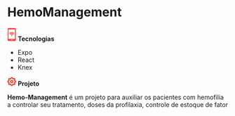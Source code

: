    # HemoManagement

![alt text][icone_tecnologia] <b>Tecnologias</b>
 - Expo
 - React
 - Knex
 
![alt_text][icone_projeto] <b>Projeto</b>

**Hemo-Management** é um projeto para auxiliar os pacientes com hemofilia a controlar seu tratamento, doses da profilaxia, controle de estoque de fator

[icone_tecnologia]: https://github.com/aguedes2/hemoManagement/blob/master/images/mobile_20x30.png "Tecnologias"
[icone_projeto]: https://github.com/aguedes2/hemoManagement/blob/master/images/settings_20x20.png "Projects"
